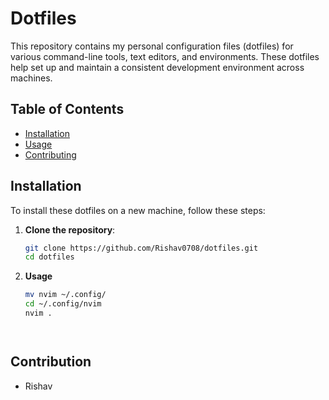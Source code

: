 # Dotfiles

This repository contains my personal configuration files (dotfiles) for various command-line tools, text editors, and environments. These dotfiles help set up and maintain a consistent development environment across machines.

## Table of Contents
- [Installation](#installation)
- [Usage](#usage)
- [Contributing](#contributing)

## Installation

To install these dotfiles on a new machine, follow these steps:

1. **Clone the repository**:
   ```bash
   git clone https://github.com/Rishav0708/dotfiles.git
   cd dotfiles

2. **Usage**
    ```bash 
    mv nvim ~/.config/
    cd ~/.config/nvim
    nvim .




## Contribution

- Rishav
